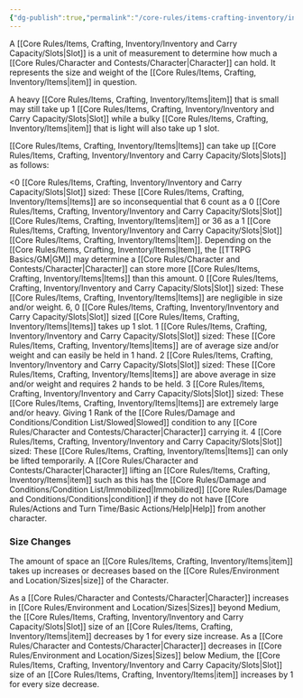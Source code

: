 ```yaml
---
{"dg-publish":true,"permalink":"/core-rules/items-crafting-inventory/inventory-and-carry-capacity/slots/"}
---
```


A [[Core Rules/Items, Crafting, Inventory/Inventory and Carry Capacity/Slots\|Slot]] is a unit of measurement to determine how much a [[Core Rules/Character and Contests/Character\|Character]] can hold. It represents the size and weight of the [[Core Rules/Items, Crafting, Inventory/Items\|item]] in question.

A heavy [[Core Rules/Items, Crafting, Inventory/Items\|item]] that is small may still take up 1 [[Core Rules/Items, Crafting, Inventory/Inventory and Carry Capacity/Slots\|Slot]] while a bulky [[Core Rules/Items, Crafting, Inventory/Items\|item]] that is light will also take up 1 slot.

[[Core Rules/Items, Crafting, Inventory/Items\|Items]] can take up [[Core Rules/Items, Crafting, Inventory/Inventory and Carry Capacity/Slots\|Slots]] as follows:

<0 [[Core Rules/Items, Crafting, Inventory/Inventory and Carry Capacity/Slots\|Slot]] sized: These [[Core Rules/Items, Crafting, Inventory/Items\|Items]] are so inconsequential that 6 count as a 0 [[Core Rules/Items, Crafting, Inventory/Inventory and Carry Capacity/Slots\|Slot]] [[Core Rules/Items, Crafting, Inventory/Items\|item]] or 36 as a 1 [[Core Rules/Items, Crafting, Inventory/Inventory and Carry Capacity/Slots\|Slot]] [[Core Rules/Items, Crafting, Inventory/Items\|Item]]. Depending on the [[Core Rules/Items, Crafting, Inventory/Items\|Item]], the [[TTRPG Basics/GM\|GM]] may determine a [[Core Rules/Character and Contests/Character\|Character]] can store more [[Core Rules/Items, Crafting, Inventory/Items\|Items]] than this amount.
0 [[Core Rules/Items, Crafting, Inventory/Inventory and Carry Capacity/Slots\|Slot]] sized: These [[Core Rules/Items, Crafting, Inventory/Items\|Items]] are negligible in size and/or weight. 6, 0 [[Core Rules/Items, Crafting, Inventory/Inventory and Carry Capacity/Slots\|Slot]] sized [[Core Rules/Items, Crafting, Inventory/Items\|Items]] takes up 1 slot.
1 [[Core Rules/Items, Crafting, Inventory/Inventory and Carry Capacity/Slots\|Slot]] sized: These [[Core Rules/Items, Crafting, Inventory/Items\|Items]] are of average size and/or weight and can easily be held in 1 hand.
2 [[Core Rules/Items, Crafting, Inventory/Inventory and Carry Capacity/Slots\|Slot]] sized: These [[Core Rules/Items, Crafting, Inventory/Items\|Items]] are above average in size and/or weight and requires 2 hands to be held.
3 [[Core Rules/Items, Crafting, Inventory/Inventory and Carry Capacity/Slots\|Slot]] sized: These [[Core Rules/Items, Crafting, Inventory/Items\|Items]] are extremely large and/or heavy. Giving 1 Rank of the [[Core Rules/Damage and Conditions/Condition List/Slowed\|Slowed]] condition to any [[Core Rules/Character and Contests/Character\|Character]] carrying it.
4 [[Core Rules/Items, Crafting, Inventory/Inventory and Carry Capacity/Slots\|Slot]] sized: These [[Core Rules/Items, Crafting, Inventory/Items\|Items]] can only be lifted temporarily. A [[Core Rules/Character and Contests/Character\|Character]] lifting an [[Core Rules/Items, Crafting, Inventory/Items\|item]] such as this has the [[Core Rules/Damage and Conditions/Condition List/Immobilized\|Immobilized]] [[Core Rules/Damage and Conditions/Conditions\|condition]] if they do not have [[Core Rules/Actions and Turn Time/Basic Actions/Help\|Help]] from another character.

### Size Changes
The amount of space an [[Core Rules/Items, Crafting, Inventory/Items\|item]] takes up increases or decreases based on the [[Core Rules/Environment and Location/Sizes\|size]] of the Character.

As a [[Core Rules/Character and Contests/Character\|Character]] increases in [[Core Rules/Environment and Location/Sizes\|Sizes]] beyond Medium, the [[Core Rules/Items, Crafting, Inventory/Inventory and Carry Capacity/Slots\|Slot]] size of an [[Core Rules/Items, Crafting, Inventory/Items\|item]] decreases by 1 for every size increase.
As a [[Core Rules/Character and Contests/Character\|Character]] decreases in [[Core Rules/Environment and Location/Sizes\|Sizes]] below Medium, the [[Core Rules/Items, Crafting, Inventory/Inventory and Carry Capacity/Slots\|Slot]] size of an [[Core Rules/Items, Crafting, Inventory/Items\|item]] increases by 1 for every size decrease.